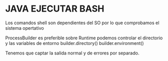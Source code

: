 # JAVA EJECUTAR BASH

Los comandos shell son dependientes del SO por lo que comprobamos el sistema opertativo

ProcessBuilder es preferible sobre Runtime 
podemos controlar el directorio y las variables de entorno
builder.directory()  builder.environment()

Tenemos que captar la salida normal y de errores por separado. 